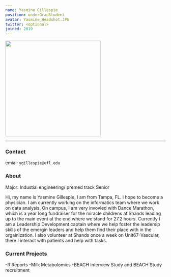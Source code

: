 ```yaml
---
name: Yasmine Gillespie
position: underGradStudent
avatar: Yasmine_Headshot.JPG
twitter: <optional>
joined: 2019
---
```


<img width="300" src="{{site.baseurl}}/images/people/{{page.avatar}}" data-action="zoom">

---

### Contact

emial: `ygillespie@ufl.edu` <br>

### About
Major: Industial engineering/ premed track 
Senior

Hi, my name is Yasmine Gillespie, I am from Tampa, FL. I hope to become a physician.
I am currently working on the informatics team where we work on data analysis. On campus, I am very invovled with Dance Marathon,
which is a year long fundraiser for the miracle childrens at Shands leading up to the main event at the end where we stand for 27.2
hours. Currently I am a Leadership Development captain where we help foster the leadersip skills of the emergin leaders and help them find their
place with in the orgainization. I also volunteer at Shands once a week on Unit67-Vascular, there I interact with patients and help with tasks.  

### Current Projects
-R Reports
-Milk Metabolomics
-BEACH Interview Study and BEACH Study recruitment
